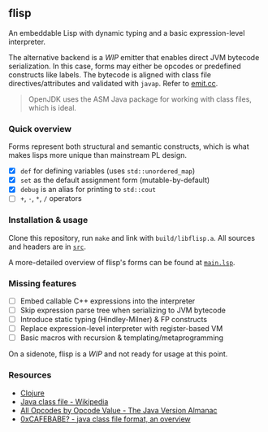 ## flisp

An embeddable Lisp with dynamic typing and a basic expression-level interpreter.

The alternative backend is a _WIP_ emitter that enables direct JVM bytecode serialization. In this case, forms may either be opcodes or predefined constructs like labels. The bytecode is aligned with class file directives/attributes and validated with `javap`. Refer to [emit.cc](https://github.com/elricmann/flisp/blob/main/src/emit.cc).

> OpenJDK uses the ASM Java package for working with class files, which is ideal.

### Quick overview

Forms represent both structural and semantic constructs, which is what makes lisps more unique than mainstream PL design.

- [x] `def` for defining variables (uses `std::unordered_map`)
- [x] `set` as the default assignment form (mutable-by-default)
- [x] `debug` is an alias for printing to `std::cout`
- [ ] `+`, `-`, `*`, `/` operators

### Installation & usage

Clone this repository, run `make` and link with `build/libflisp.a`. All sources and headers are in [`src`](https://github.com/elricmann/flisp/blob/main/src/).

A more-detailed overview of flisp's forms can be found at [`main.lsp`](https://github.com/elricmann/flisp/blob/main/tests/main.lsp).

### Missing features

- [ ] Embed callable C++ expressions into the interpreter
- [ ] Skip expression parse tree when serializing to JVM bytecode
- [ ] Introduce static typing (Hindley-Milner) & FP constructs
- [ ] Replace expression-level interpreter with register-based VM
- [ ] Basic macros with recursion & templating/metaprogramming

On a sidenote, flisp is a _WIP_ and not ready for usage at this point.

### Resources

- [Clojure](https://clojure.org/)
- [Java class file - Wikipedia](https://en.wikipedia.org/wiki/Java_class_file)
- [All Opcodes by Opcode Value - The Java Version Almanac](https://javaalmanac.io/bytecode/opcodes/)
- [0xCAFEBABE? - java class file format, an overview](https://blog.lse.epita.fr/2014/04/28/0xcafebabe-java-class-file-format-an-overview.html)
